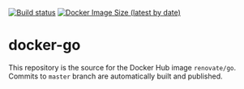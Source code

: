 [![Build status](https://github.com/renovatebot/docker-go/workflows/build/badge.svg)](https://github.com/renovatebot/docker-go/actions?query=workflow%3Abuild)
[![Docker Image Size (latest by date)](https://img.shields.io/docker/image-size/renovate/go?sort=date)](https://hub.docker.com/r/renovate/go)

# docker-go

This repository is the source for the Docker Hub image `renovate/go`. Commits to `master` branch are automatically built and published.
